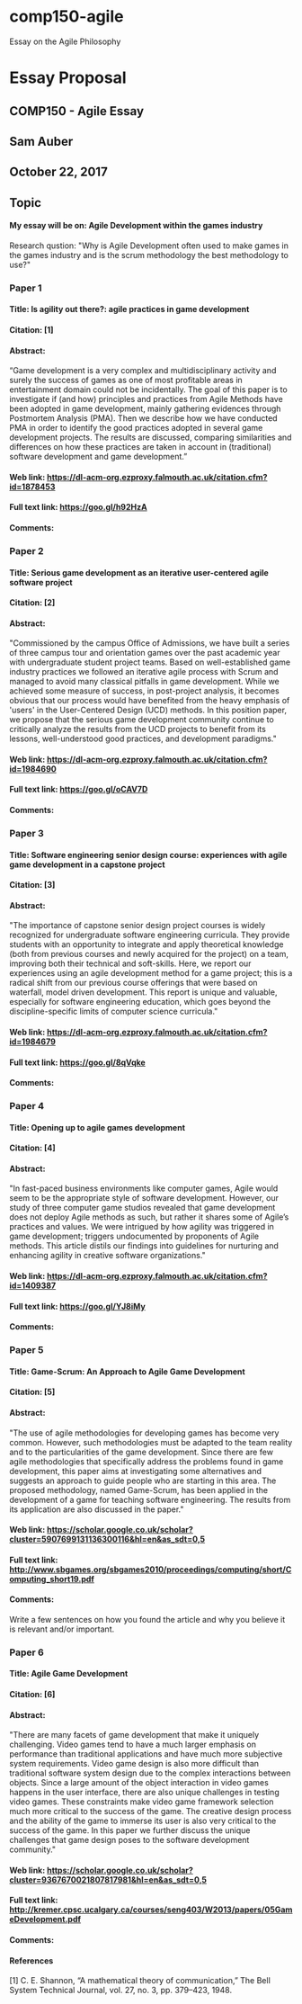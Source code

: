 # comp150-agile
Essay on the Agile Philosophy

# Essay Proposal
## COMP150 - Agile Essay
## Sam Auber
## October 22, 2017

## Topic
#### My essay will be on: Agile Development within the games industry
Research qustion: "Why is Agile Development often used to make games in the games industry and is the scrum methodology the best methodology to use?"

### Paper 1
#### Title: Is agility out there?: agile practices in game development
#### Citation: [1]
#### Abstract: 
“Game development is a very complex and multidisciplinary activity and surely the success of games as one of most profitable areas in entertainment domain could not be incidentally. The goal of this paper is to investigate if (and how) principles and practices from Agile Methods have been adopted in game development, mainly gathering evidences through Postmortem Analysis (PMA).
Then we describe how we have conducted PMA in order to identify the good practices adopted in several game development projects. The results are discussed, comparing similarities and differences on how these practices are taken in account in (traditional) software development and game development.”
#### Web link: https://dl-acm-org.ezproxy.falmouth.ac.uk/citation.cfm?id=1878453
#### Full text link: https://goo.gl/h92HzA
#### Comments: 


### Paper 2
#### Title: Serious game development as an iterative user-centered agile software project
#### Citation: [2]
#### Abstract:
"Commissioned by the campus Office of Admissions, we have built a series of three campus tour and orientation games over the past academic year with undergraduate student project teams. Based on well-established game industry practices we followed an iterative agile process with Scrum and managed to avoid many classical pitfalls in game development. While we achieved some measure of success, in post-project analysis, it becomes obvious that our process would have benefited from the heavy emphasis of 'users' in the User-Centered Design (UCD) methods. In this position paper, we propose that the serious game development community continue to critically analyze the results from the UCD projects to benefit from its lessons, well-understood good practices, and development paradigms."
#### Web link: https://dl-acm-org.ezproxy.falmouth.ac.uk/citation.cfm?id=1984690
#### Full text link: https://goo.gl/oCAV7D
#### Comments:


### Paper 3
#### Title: Software engineering senior design course: experiences with agile game development in a capstone project
#### Citation: [3]
#### Abstract:
"The importance of capstone senior design project courses is widely recognized for undergraduate software engineering curricula. They provide students with an opportunity to integrate and apply theoretical knowledge (both from previous courses and newly acquired for the project) on a team, improving both their technical and soft-skills. Here, we report our experiences using an agile development method for a game project; this is a radical shift from our previous course offerings that were based on waterfall, model driven development. This report is unique and valuable, especially for software engineering education, which goes beyond the discipline-specific limits of computer science curricula."
#### Web link: https://dl-acm-org.ezproxy.falmouth.ac.uk/citation.cfm?id=1984679
#### Full text link: https://goo.gl/8qVqke
#### Comments:


### Paper 4
#### Title: Opening up to agile games development
#### Citation: [4]
#### Abstract:
"In fast-paced business environments like computer games, Agile would seem to be the appropriate style of software development. However, our study of three computer game studios revealed that game development does not deploy Agile methods as such, but rather it shares some of Agile’s practices and values. We were intrigued by how agility was triggered in game development; triggers undocumented by proponents of Agile methods. This article distils our findings into guidelines for nurturing and enhancing agility in creative software organizations."
#### Web link: https://dl-acm-org.ezproxy.falmouth.ac.uk/citation.cfm?id=1409387
#### Full text link: https://goo.gl/YJ8iMy
#### Comments:

### Paper 5
#### Title: Game-Scrum: An Approach to Agile Game Development
#### Citation: [5]
#### Abstract:
"The use of agile methodologies for developing games has become very common. However, such methodologies must be adapted to the team reality and to the particularities of the game development. Since there are few agile methodologies that specifically address the problems found in game development, this paper aims at investigating some alternatives and suggests an approach to guide people who are starting in this area. The proposed methodology, named Game-Scrum, has been applied in the development of a game for teaching software engineering. The results from its application are also discussed in the paper."
#### Web link: https://scholar.google.co.uk/scholar?cluster=5907699131136300116&hl=en&as_sdt=0,5
#### Full text link: http://www.sbgames.org/sbgames2010/proceedings/computing/short/Computing_short19.pdf
#### Comments:
Write a few sentences on how you found the article and why you believe it
is relevant and/or important.

### Paper 6
#### Title: Agile Game Development
#### Citation: [6]
#### Abstract:
"There are many facets of game development that make it uniquely challenging. Video games tend to have a much larger emphasis on performance than traditional applications and have much more subjective system requirements. Video game design is also more difficult than traditional software system design due to the complex interactions between objects. Since a large amount of the object interaction in video games happens in the user interface, there are also unique challenges in testing video games. These constraints make video game framework selection much more critical to the success of the game. The creative design process and the ability of the game to immerse its user is also very critical to the success of the game. In this paper we further discuss the unique challenges that game design poses to the software development community."
#### Web link: https://scholar.google.co.uk/scholar?cluster=9367670021807817981&hl=en&as_sdt=0,5
#### Full text link: http://kremer.cpsc.ucalgary.ca/courses/seng403/W2013/papers/05GameDevelopment.pdf
#### Comments:


#### References
[1] C. E. Shannon, “A mathematical theory of communication,” The Bell System
Technical Journal, vol. 27, no. 3, pp. 379–423, 1948.
